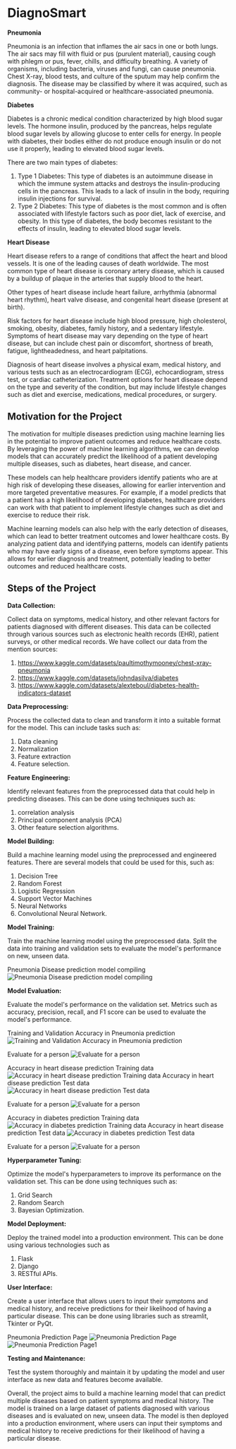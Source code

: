 # DiagnoSmart

**Pneumonia**

Pneumonia is an infection that inflames the air sacs in one or both lungs. The air sacs may fill with fluid or pus (purulent material), causing cough with phlegm or pus, fever, chills, and difficulty breathing. A variety of organisms, including bacteria, viruses and fungi, can cause pneumonia. Chest X-ray, blood tests, and culture of the sputum may help confirm the diagnosis. The disease may be classified by where it was acquired, such as community- or hospital-acquired or healthcare-associated pneumonia.

**Diabetes**

Diabetes is a chronic medical condition characterized by high blood sugar levels. The hormone insulin, produced by the pancreas, helps regulate blood sugar levels by allowing glucose to enter cells for energy. In people with diabetes, their bodies either do not produce enough insulin or do not use it properly, leading to elevated blood sugar levels.

There are two main types of diabetes:
1. Type 1 Diabetes: This type of diabetes is an autoimmune disease in which the immune system attacks and destroys the insulin-producing cells in the pancreas. This leads to a lack of insulin in the body, requiring insulin injections for survival.
2. Type 2 Diabetes: This type of diabetes is the most common and is often associated with lifestyle factors such as poor diet, lack of exercise, and obesity. In this type of diabetes, the body becomes resistant to the effects of insulin, leading to elevated blood sugar levels.

**Heart Disease**

Heart disease refers to a range of conditions that affect the heart and blood vessels. It is one of the leading causes of death worldwide. The most common type of heart disease is coronary artery disease, which is caused by a buildup of plaque in the arteries that supply blood to the heart.

Other types of heart disease include heart failure, arrhythmia (abnormal heart rhythm), heart valve disease, and congenital heart disease (present at birth).

Risk factors for heart disease include high blood pressure, high cholesterol, smoking, obesity, diabetes, family history, and a sedentary lifestyle. Symptoms of heart disease may vary depending on the type of heart disease, but can include chest pain or discomfort, shortness of breath, fatigue, lightheadedness, and heart palpitations.

Diagnosis of heart disease involves a physical exam, medical history, and various tests such as an electrocardiogram (ECG), echocardiogram, stress test, or cardiac catheterization. Treatment options for heart disease depend on the type and severity of the condition, but may include lifestyle changes such as diet and exercise, medications, medical procedures, or surgery.

**Motivation for the Project** 
-----------------------------------------------------------------
The motivation for multiple diseases prediction using machine learning lies in the potential to improve patient outcomes and reduce healthcare costs. By leveraging the power of machine learning algorithms, we can develop models that can accurately predict the likelihood of a patient developing multiple diseases, such as diabetes, heart disease, and cancer.

These models can help healthcare providers identify patients who are at high risk of developing these diseases, allowing for earlier intervention and more targeted preventative measures. For example, if a model predicts that a patient has a high likelihood of developing diabetes, healthcare providers can work with that patient to implement lifestyle changes such as diet and exercise to reduce their risk.

Machine learning models can also help with the early detection of diseases, which can lead to better treatment outcomes and lower healthcare costs. By analyzing patient data and identifying patterns, models can identify patients who may have early signs of a disease, even before symptoms appear. This allows for earlier diagnosis and treatment, potentially leading to better outcomes and reduced healthcare costs.

**Steps of the Project**
-----------------------------------------------------------------
**Data Collection:**

Collect data on symptoms, medical history, and other relevant factors for patients diagnosed with different diseases. This data can be collected through various sources such as electronic health records (EHR), patient surveys, or other medical records. We have collect our data from the mention sources:
1. https://www.kaggle.com/datasets/paultimothymooney/chest-xray-pneumonia
2. https://www.kaggle.com/datasets/johndasilva/diabetes
3. https://www.kaggle.com/datasets/alexteboul/diabetes-health-indicators-dataset


**Data Preprocessing:**

Process the collected data to clean and transform it into a suitable format for the model. This can include tasks such as:
1. Data cleaning 
2. Normalization 
3. Feature extraction
4. Feature selection.


**Feature Engineering:**

Identify relevant features from the preprocessed data that could help in predicting diseases. This can be done using techniques such as:
1. correlation analysis
2. Principal component analysis (PCA)
3. Other feature selection algorithms.


**Model Building:**

Build a machine learning model using the preprocessed and engineered features. There are several models that could be used for this, such as: 
1. Decision Tree
2. Random Forest
3. Logistic Regression
4. Support Vector Machines
5. Neural Networks
6. Convolutional Neural Network.


**Model Training:**

Train the machine learning model using the preprocessed data. Split the data into training and validation sets to evaluate the model's performance on new, unseen data.

Pneumonia Disease prediction model compiling 
![Pneumonia Disease prediction model compiling ](https://github.com/NAYANCSE27/DiagnoSmart/blob/main/images/2.png "Pneumonia Disease prediction model compiling ")


**Model Evaluation:**

Evaluate the model's performance on the validation set. Metrics such as accuracy, precision, recall, and F1 score can be used to evaluate the model's performance.

Training and Validation Accuracy in Pneumonia prediction
![Training and Validation Accuracy in Pneumonia prediction]( https://github.com/NAYANCSE27/DiagnoSmart/blob/main/images/3.png "Training and Validation Accuracy in Pneumonia prediction")

Evaluate for a person
![Evaluate for a person]( https://github.com/NAYANCSE27/DiagnoSmart/blob/main/images/4.png "Evaluate for a person")

Accuracy in heart disease prediction Training data
![Accuracy in heart disease prediction Training data](https://github.com/NAYANCSE27/DiagnoSmart/blob/main/images/9.png "Accuracy in heart disease prediction Training data")
Accuracy in heart disease prediction Test data
![Accuracy in heart disease prediction Test data]( https://github.com/NAYANCSE27/DiagnoSmart/blob/main/images/10.png "Accuracy in heart disease prediction Test data")

Evaluate for a person
![Evaluate for a person]( https://github.com/NAYANCSE27/DiagnoSmart/blob/main/images/11.png "Evaluate for a person")


Accuracy in diabetes prediction Training data
![Accuracy in diabetes prediction Training data](https://github.com/NAYANCSE27/DiagnoSmart/blob/main/images/6.png "Accuracy in diabetes prediction Training data")
Accuracy in heart disease prediction Test data
![Accuracy in  diabetes prediction Test data]( https://github.com/NAYANCSE27/DiagnoSmart/blob/main/images/7.png "Accuracy in diabetes prediction Test data")

Evaluate for a person
![Evaluate for a person]( https://github.com/NAYANCSE27/DiagnoSmart/blob/main/images/8.png "Evaluate for a person")

**Hyperparameter Tuning:**

Optimize the model's hyperparameters to improve its performance on the validation set. This can be done using techniques such as:
1. Grid Search
2. Random Search
3. Bayesian Optimization.


**Model Deployment:**

Deploy the trained model into a production environment. This can be done using various technologies such as
1. Flask
2. Django
3. RESTful APIs.


**User Interface:**

Create a user interface that allows users to input their symptoms and medical history, and receive predictions for their likelihood of having a particular disease. This can be done using libraries such as streamlit, Tkinter or PyQt.

Pneumonia Prediction Page
![Pneumonia Prediction Page](https://github.com/NAYANCSE27/DiagnoSmart/blob/main/images/12.JPG "Pneumonia Prediction Page")
![Pneumonia Prediction Page1](https://github.com/NAYANCSE27/DiagnoSmart/blob/main/images/13.JPG "Pneumonia Prediction Page1")


**Testing and Maintenance:**

Test the system thoroughly and maintain it by updating the model and user interface as new data and features become available.

Overall, the project aims to build a machine learning model that can predict multiple diseases based on patient symptoms and medical history. The model is trained on a large dataset of patients diagnosed with various diseases and is evaluated on new, unseen data. The model is then deployed into a production environment, where users can input their symptoms and medical history to receive predictions for their likelihood of having a particular disease.
